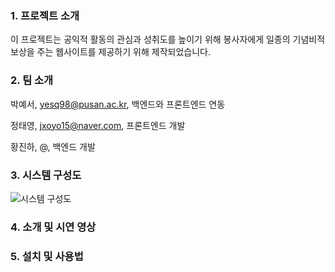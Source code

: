 ### 1. 프로젝트 소개

이 프로젝트는 공익적 활동의 관심과 성취도를 높이기 위해 
봉사자에게 일종의 기념비적 보상을 주는 웹사이트를 제공하기 위해 제작되었습니다.

### 2. 팀 소개

박예서, yesq98@pusan.ac.kr, 백엔드와 프론트엔드 연동

정태영, jxoyo15@naver.com, 프론트엔드 개발

황진하, @, 백엔드 개발


### 3. 시스템 구성도

![시스템 구성도](https://user-images.githubusercontent.com/37135307/195823189-06e79a4e-66fa-4484-a9f3-ff7e4d43c545.png)


### 4. 소개 및 시연 영상

<!--[![영상 이름](유튜브 영상 썸네일 URL)](유투브 영상 URL)-->
<!-- [![부산대학교 정보컴퓨터공학부 소개](http://img.youtube.com/vi/zh_gQ_lmLqE/0.jpg)](https://www.youtube.com/watch?v=zh_gQ_lmLqE) -->


### 5. 설치 및 사용법

